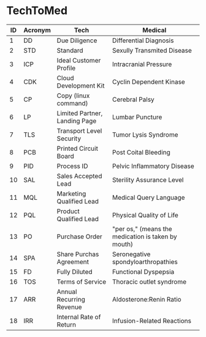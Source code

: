 # TechToMed
| ID | Acronym | Tech | Medical |
| -- | ------- | ---- | ------------- |
|  1 | DD | Due Diligence | Differential Diagnosis |
|  2 | STD | Standard | Sexully Transmited Disease |
|  3 | ICP | Ideal Customer Profile | Intracranial Pressure |
|  4 | CDK | Cloud Development Kit | Cyclin Dependent Kinase |
|  5 | CP | Copy (linux command) | Cerebral Palsy |
|  6 | LP | Limited Partner, Landing Page | Lumbar Puncture |
|  7 | TLS | Transport Level Security | Tumor Lysis Syndrome |
|  8 | PCB | Printed Circuit Board | Post Coital Bleeding |
|  9 | PID | Process ID | Pelvic Inflammatory Disease |
|  10 | SAL | Sales Accepted Lead | Sterility Assurance Level |
|  11 | MQL | Marketing Qualified Lead | Medical Query Language |
|  12 | PQL | Product Qualified Lead | Physical Quality of Life |
|  13 | PO | Purchase Order | "per os," (means the medication is taken by mouth) |
|  14 | SPA | Share Purchas Agreement | Seronegative spondyloarthropathies |
|  15 | FD | Fully Diluted | Functional Dyspepsia |
|  16 | TOS | Terms of Service | Thoracic outlet syndrome |
|  17 | ARR | Annual Recurring Revenue | Aldosterone:Renin Ratio |
|  18 | IRR | Internal Rate of Return | Infusion-Related Reactions |



